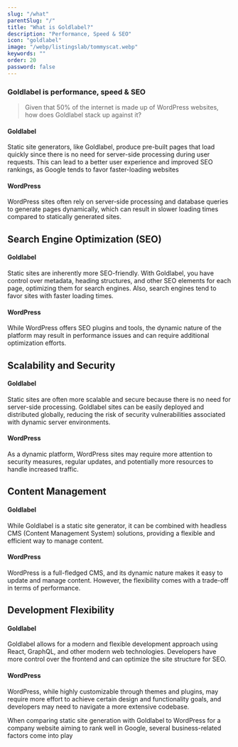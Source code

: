 ```yaml
---
slug: "/what"
parentSlug: "/"
title: "What is Goldlabel?"
description: "Performance, Speed & SEO"
icon: "goldlabel"
image: "/webp/listingslab/tommyscat.webp"
keywords: ""
order: 20
password: false
---
```

### Goldlabel is performance, speed & SEO

> Given that 50% of the internet is made up of WordPress websites, how does Goldlabel stack up against it?

#### Goldlabel
Static site generators, like Goldlabel, produce pre-built pages that load quickly since there is no need for server-side processing during user requests. This can lead to a better user experience and improved SEO rankings, as Google tends to favor faster-loading websites  

#### WordPress
WordPress sites often rely on server-side processing and database queries to generate pages dynamically, which can result in slower loading times compared to statically generated sites.

## Search Engine Optimization (SEO)

#### Goldlabel 

Static sites are inherently more SEO-friendly. With Goldlabel, you have control over metadata, heading structures, and other SEO elements for each page, optimizing them for search engines. Also, search engines tend to favor sites with faster loading times.

#### WordPress 
While WordPress offers SEO plugins and tools, the dynamic nature of the platform may result in performance issues and can require additional optimization efforts.

## Scalability and Security

#### Goldlabel
Static sites are often more scalable and secure because there is no need for server-side processing. Goldlabel sites can be easily deployed and distributed globally, reducing the risk of security vulnerabilities associated with dynamic server environments.

#### WordPress

As a dynamic platform, WordPress sites may require more attention to security measures, regular updates, and potentially more resources to handle increased traffic.

## Content Management

#### Goldlabel

While Goldlabel is a static site generator, it can be combined with headless CMS (Content Management System) solutions, providing a flexible and efficient way to manage content.

#### WordPress

WordPress is a full-fledged CMS, and its dynamic nature makes it easy to update and manage content. However, the flexibility comes with a trade-off in terms of performance.

## Development Flexibility

#### Goldlabel 

Goldlabel allows for a modern and flexible development approach using React, GraphQL, and other modern web technologies. Developers have more control over the frontend and can optimize the site structure for SEO.

#### WordPress

WordPress, while highly customizable through themes and plugins, may require more effort to achieve certain design and functionality goals, and developers may need to navigate a more extensive codebase.

When comparing static site generation with Goldlabel to WordPress for a company website aiming to rank well in Google, several business-related factors come into play